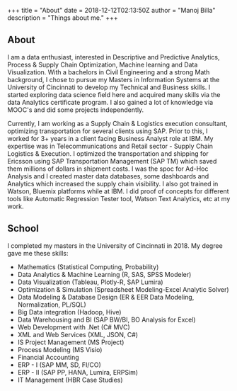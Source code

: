 +++
title = "About"
date = 2018-12-12T02:13:50Z
author = "Manoj Billa"
description = "Things about me."
+++

## About
I am a data enthusiast, interested in Descriptive and Predictive Analytics, Process & Supply Chain Optimization, Machine learning and Data Visualization. With a bachelors in Civil Engineering and a strong Math background, I chose to pursue my Masters in Information Systems at the University of Cincinnati to develop my Technical and Business skills. I started exploring data science field here and acquired many skills via the data Analytics certificate program. I also gained a lot of knowledge via MOOC's and did some projects independently. 

Currently, I am working as a Supply Chain & Logistics execution consultant, optimizing transportation for several clients using SAP. Prior to this, I worked for 3+ years in a client facing Business Analyst role at IBM. My expertise was in Telecommunications and Retail sector -  Supply Chain Logistics & Execution. I optimized the transportation and shipping for Ericsson using SAP Transportation Management (SAP TM) which saved them millions of dollars in shipment costs. I was the spoc for Ad-Hoc Analysis and I created master data databases, some dashboards and Analytics which increased the supply chain visibility. I also got trained in Watson, Bluemix platforms while at IBM. I did proof of concepts for different tools like Automatic Regression Tester tool, Watson Text Analytics, etc at my work.


## School

I completed my masters in the University of Cincinnati in 2018. My degree gave me these skills:

- Mathematics (Statistical Computing, Probability)
- Data Analytics & Machine Learning (R, SAS, SPSS Modeler)
- Data Visualization (Tableau, Plotly-R, SAP Lumira)
- Optimization & Simulation (Spreadsheet Modeling-Excel Analytic Solver)
- Data Modeling & Database Design (ER & EER Data Modeling, Normalization, PL/SQL)
- Big Data integration (Hadoop, Hive)
- Data Warehousing and BI (SAP BW/BI, BO Analysis for Excel) 
- Web Development with .Net (C# MVC)
- XML and Web Services (XML, JSON, C#)
- IS Project Management (MS Project)
- Process Modeling (MS Visio)
- Financial Accounting
- ERP - I (SAP MM, SD, FI/CO)
- ERP - II (SAP PP, HANA, Lumira, ERPSim)
- IT Management (HBR Case Studies)

